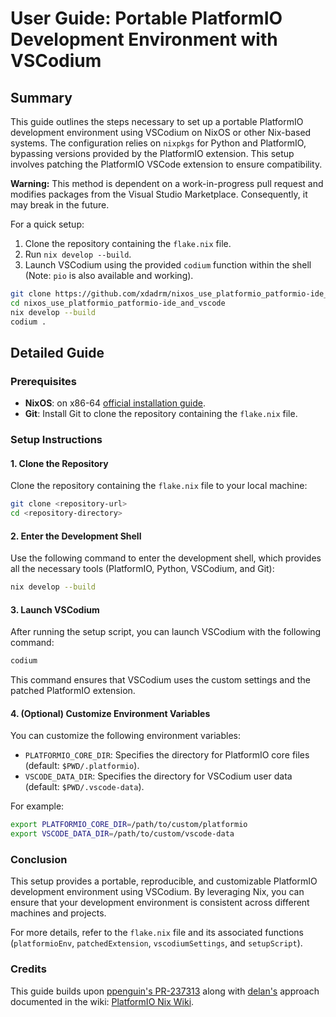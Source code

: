 # User Guide: Portable PlatformIO Development Environment with VSCodium

## Summary

This guide outlines the steps necessary to set up a portable PlatformIO development environment using VSCodium on NixOS or other Nix-based systems. The configuration relies on `nixpkgs` for Python and PlatformIO, bypassing versions provided by the PlatformIO extension. This setup involves patching the PlatformIO VSCode extension to ensure compatibility.

**Warning:** This method is dependent on a work-in-progress pull request and modifies packages from the Visual Studio Marketplace. Consequently, it may break in the future.

For a quick setup:
1. Clone the repository containing the `flake.nix` file.
2. Run `nix develop --build`.
3. Launch VSCodium using the provided `codium` function within the shell (Note: `pio` is also available and working).

```bash
git clone https://github.com/xdadrm/nixos_use_platformio_patformio-ide_and_vscode.git
cd nixos_use_platformio_patformio-ide_and_vscode
nix develop --build
codium .
```


## Detailed Guide

### Prerequisites

- **NixOS**: on x86-64 [official installation guide](https://nixos.org/download.html).
- **Git**: Install Git to clone the repository containing the `flake.nix` file.

### Setup Instructions

#### 1. Clone the Repository

Clone the repository containing the `flake.nix` file to your local machine:

```bash
git clone <repository-url>
cd <repository-directory>
```

#### 2. Enter the Development Shell

Use the following command to enter the development shell, which provides all the necessary tools (PlatformIO, Python, VSCodium, and Git):

```bash
nix develop --build
```

#### 3. Launch VSCodium

After running the setup script, you can launch VSCodium with the following command:

```bash
codium
```

This command ensures that VSCodium uses the custom settings and the patched PlatformIO extension.

#### 4. (Optional) Customize Environment Variables

You can customize the following environment variables:
- `PLATFORMIO_CORE_DIR`: Specifies the directory for PlatformIO core files (default: `$PWD/.platformio`).
- `VSCODE_DATA_DIR`: Specifies the directory for VSCodium user data (default: `$PWD/.vscode-data`).

For example:

```bash
export PLATFORMIO_CORE_DIR=/path/to/custom/platformio
export VSCODE_DATA_DIR=/path/to/custom/vscode-data
```

### Conclusion

This setup provides a portable, reproducible, and customizable PlatformIO development environment using VSCodium. By leveraging Nix, you can ensure that your development environment is consistent across different machines and projects.

For more details, refer to the `flake.nix` file and its associated functions (`platformioEnv`, `patchedExtension`, `vscodiumSettings`, and `setupScript`).

### Credits

This guide builds upon [ppenguin's PR-237313](https://github.com/NixOS/nixpkgs/pull/237313) along with [delan's](https://github.com/NixOS/nixpkgs/pull/237313#issuecomment-1848198106) approach documented in the wiki: [PlatformIO Nix Wiki](https://nixos.wiki/index.php?title=Platformio&oldid=10699).

